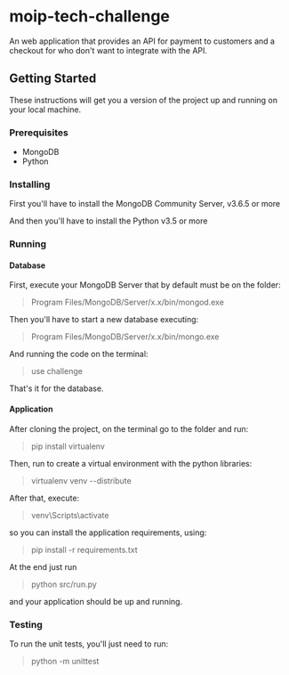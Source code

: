 # moip-tech-challenge
An web application that provides an API for payment to customers and a checkout for who don't want to integrate with the API.

## Getting Started
These instructions will get you a version of the project up and running on your local machine.

### Prerequisites

* MongoDB
* Python

### Installing
First you'll have to install the MongoDB Community Server, v3.6.5 or more

And then you'll have to install the Python v3.5 or more

### Running

#### Database

First, execute your MongoDB Server that by default must be on the folder: 
> Program Files/MongoDB/Server/x.x/bin/mongod.exe

Then you'll have to start a new database executing:
> Program Files/MongoDB/Server/x.x/bin/mongo.exe

And running the code on the terminal:
> use challenge

That's it for the database.

#### Application
  
After cloning the project, on the terminal go to the folder and run:

> pip install virtualenv

Then, run to create a virtual environment with the python libraries:

> virtualenv venv --distribute

After that, execute:

> venv\Scripts\activate

so you can install the application requirements, using:

> pip install -r requirements.txt

At the end just run

> python src/run.py

and your application should be up and running.

### Testing

To run the unit tests, you'll just need to run:

> python -m unittest



